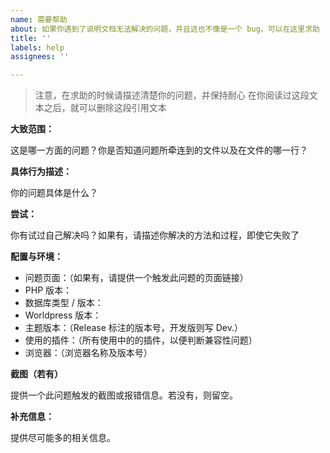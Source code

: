 ```yaml
---
name: 需要帮助
about: 如果你遇到了说明文档无法解决的问题，并且这也不像是一个 bug，可以在这里求助
title: ''
labels: help
assignees: ''

---
```


> 注意，在求助的时候请描述清楚你的问题，并保持耐心
> 在你阅读过这段文本之后，就可以删除这段引用文本

**大致范围：**

这是哪一方面的问题？你是否知道问题所牵连到的文件以及在文件的哪一行？

**具体行为描述：**

你的问题具体是什么？

**尝试：**

你有试过自己解决吗？如果有，请描述你解决的方法和过程，即使它失败了

**配置与环境：**

- 问题页面：（如果有，请提供一个触发此问题的页面链接）
- PHP 版本：
- 数据库类型 / 版本：
- Worldpress 版本：
- 主题版本：（Release 标注的版本号，开发版则写 Dev.）
- 使用的插件：（所有使用中的的插件，以便判断兼容性问题）
- 浏览器：（浏览器名称及版本号）

**截图（若有）**

提供一个此问题触发的截图或报错信息。若没有，则留空。

**补充信息：**

提供尽可能多的相关信息。

